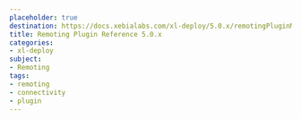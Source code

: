 ```yaml
---
placeholder: true
destination: https://docs.xebialabs.com/xl-deploy/5.0.x/remotingPluginManual.html
title: Remoting Plugin Reference 5.0.x
categories:
- xl-deploy
subject:
- Remoting
tags:
- remoting
- connectivity
- plugin
---
```

